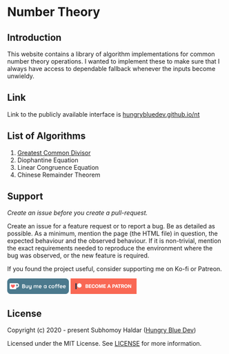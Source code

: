 # Number Theory

## Introduction

This website contains a library of algorithm implementations for common number theory operations. I wanted to implement these to make sure that I always have access to dependable fallback whenever the inputs become unwieldy.

## Link

Link to the publicly available interface is [hungrybluedev.github.io/nt](https://hungrybluedev.github.io/nt/)

## List of Algorithms

1. [Greatest Common Divisor](https://hungrybluedev.github.io/nt/gcd.html)
2. Diophantine Equation
3. Linear Congruence Equation
4. Chinese Remainder Theorem

## Support

_Create an issue before you create a pull-request._

Create an issue for a feature request or to report a bug. Be as detailed as possible. As a minimum, mention the page (the HTML file) in question, the expected behaviour and the observed behaviour. If it is non-trivial, mention the exact requirements needed to reproduce the environment where the bug was observed, or the new feature is required.

If you found the project useful, consider supporting me on Ko-fi or Patreon.

[<img style="height: 36px;" height="36" src="images/kofi.webp">](https://ko-fi.com/hungrybluedev)
[<img style="height: 36px;" height="36" src="images/patreon.webp">](https://www.patreon.com/hungrybluedev)

## License

Copyright (c) 2020 - present Subhomoy Haldar ([Hungry Blue Dev](https://hungrybluedev.in/))

Licensed under the MIT License. See [LICENSE](LICENSE) for more information.

